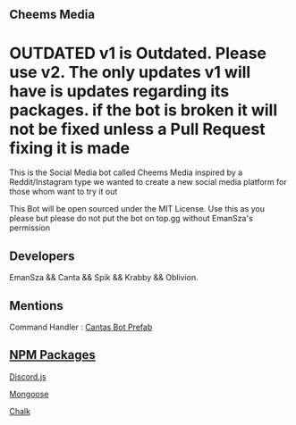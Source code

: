 ## Cheems Media

# OUTDATED v1 is Outdated. Please use v2. The only updates v1 will have is updates regarding its packages. if the bot is broken it will not be fixed unless a Pull Request fixing it is made

This is the Social Media bot called Cheems Media inspired by a Reddit/Instagram type we wanted to create a new social media platform for those whom want to try it out

This Bot will be open sourced under the MIT License. Use this as you please but please do not put the bot on top.gg without EmanSza's permission

## Developers

EmanSza && Canta && Spik && Krabby && Oblivion.

## Mentions

 Command Handler : [Cantas Bot Prefab](https://github.com/canta-slaus/bot-prefab)

## [NPM Packages](www.npmjs.com)

 [Discord.js](https://www.npmjs.com/package/discord.js)

 [Mongoose](https://www.npmjs.com/package/mongoose)

 [Chalk](https://www.npmjs.com/package/chalk)
